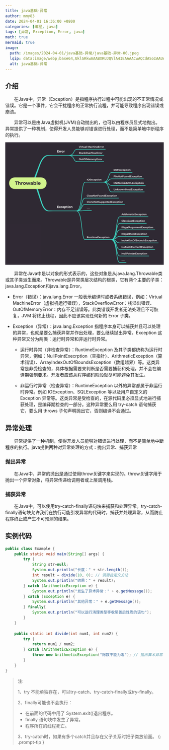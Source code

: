 ```yaml
---
title: java基础-异常
author: mmy83
date: 2024-04-01 16:36:00 +0800
categories: [编程, java]
tags: [异常, Exception, Error, java]
math: true
mermaid: true
image:
  path: /images/2024-04-01/java基础-异常/java基础-异常-00.jpeg
  lqip: data:image/webp;base64,UklGRkwAAABXRUJQVlA4IEAAAACwAQCdASoIAAUAAUAmJQBOgCHbUj/AAM4tffFWl/8phtTrLilNdrPKt9Z2vtrzUBRecURxeHmNJFPrHIm+hYAA
  alt: java基础-异常
---
```


## 介绍

&emsp;&emsp;在Java中，异常（Exception）是指程序执行过程中可能出现的不正常情况或错误。它是一个事件，它会干扰程序的正常执行流程，并可能导致程序出现错误或崩溃。

&emsp;&emsp;异常可以是由Java虚拟机(JVM)自动抛出的，也可以由程序员显式地抛出。异常提供了一种机制，使得开发人员能够对错误进行处理，而不是简单地中断程序的执行。

![异常类关系图](/images/2024-04-01/java基础-异常/java基础-异常-01.png)

&emsp;&emsp;异常在Java中是以对象的形式表示的，这些对象是从java.lang.Throwable类或其子类派生而来。Throwable是异常类层次结构的根类，它有两个主要的子类：java.lang.Exception和java.lang.Error。

+ Error（错误）：java.lang.Error 一般表示编译时或者系统错误，例如：Virtual MachineError（虚拟机运行错误），StackOverflowError：栈溢出错误、OutOfMemoryError：内存不足错误等。此类错误开发者无法处理且不可恢复，JVM 将终止线程，因此不应该实现任何新的 Error 子类。

+ Exception（异常）：java.lang.Exception 指程序本身可以捕获并且可以处理的异常，也就是要么捕获异常并作出处理，要么继续抛出异常。Exception 这种异常又分为两类：运行时异常和非运行时异常。

  + 运行时异常（非检查异常）：RuntimeException 及其子类都统称为运行时异常，例如：NullPointExecrption（空指针）、ArithmeticException（算术错误）、ArrayIndexOutOfBoundsException（数组越界）等。这类异常是非受检查的，具体根据需要来判断是否需要捕获和处理，并不会在编译期强制要求。开发者应该从程序编码阶段就尽可能避免其发生。

  + 非运行时异常（检查异常）：RuntimeException 以外的异常都属于非运行时异常。例如 IOException、SQLException 等以及用户自定义的 Exception 异常等。这类异常是受检查的，在源代码里必须显式地进行捕获处理，是编译期检查的一部分。这种异常要么用 try-catch 语句捕获它，要么用 throws 子句声明抛出它，否则编译不会通过。


## 异常处理

&emsp;&emsp;异常提供了一种机制，使得开发人员能够对错误进行处理，而不是简单地中断程序的执行。java提供两种对异常处理的方式：抛出异常、捕获异常

### 抛出异常

&emsp;&emsp;在Java中，异常的抛出是通过使用throw关键字来实现的。throw关键字用于抛出一个异常对象，将异常传递给调用者或上层调用栈。

### 捕获异常

&emsp;&emsp;在Java中，可以使用try-catch-finally语句块来捕获和处理异常。try-catch-finally语句块允许我们在执行可能引发异常的代码时，捕获并处理异常，从而防止程序终止或产生不可预测的结果。

## 实例代码

```java
public class Example {
    public static void main(String[] args) {
        try {
            String str=null;
            System.out.println("长度：" + str.length());
            int result = divide(10, 0); // 调用自定义方法
            System.out.println("结果：" + result);
        } catch (ArithmeticException e) {
            System.out.println("发生了算术异常：" + e.getMessage());
        } catch (Exception e) {
            System.out.println("其他异常：" + e.getMessage());
        } finally{
            System.out.println("可以运行清理类型等收尾善后性质的语句");
        }
    }

    public static int divide(int num1, int num2) {
        try {
            return num1 / num2;
        } catch (ArithmeticException e) {
            throw new ArithmeticException("除数不能为零"); // 抛出算术异常
        }
    }
}
```

> 注:
>
> 1、try 不能单独存在，可以try-catch、try-catch-finally或try-finally。
>
> 2、finally可能也不会执行：
>
> + 在前面的代码中用了 System.exit()退出程序。
> + finally 语句块中发生了异常。
> + 程序所在的线程死亡。
>
> 3、try-catch时，如果有多个catch并且存在父子关系时把子类放前面。
{: .prompt-tip }
